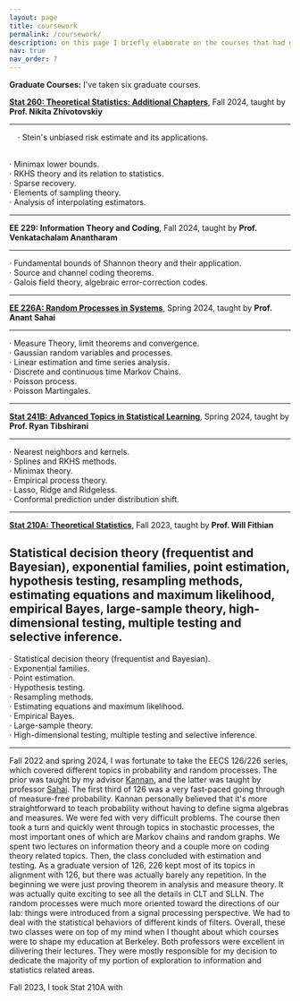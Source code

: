 ```yaml
---
layout: page
title: coursework
permalink: /coursework/
description: on this page I briefly elaborate on the courses that had great impacts on me and my thoughts on them. 
nav: true
nav_order: 7
---
```


**Graduate Courses:** I've taken six graduate courses. 

**<a href='https://sites.google.com/view/nikitazhivotovskiy/stat260?authuser=0'>Stat 260: Theoretical Statistics: Additional Chapters</a>**, Fall 2024, taught by **Prof. Nikita Zhivotovskiy**

  ---
  <p style="margin-left: 15px;"> &middot; Stein's unbiased risk estimate and its applications.</p><br>
  &middot; Minimax lower bounds.<br>
  &middot; RKHS theory and its relation to statistics.<br>
  &middot; Sparse recovery.<br>
  &middot; Elements of sampling theory.<br>
  &middot; Analysis of interpolating estimators.
  
  ---

**EE 229: Information Theory and Coding**, Fall 2024, taught by **Prof. Venkatachalam Anantharam**

  ---
  &middot; Fundamental bounds of Shannon theory and their application.<br>
  &middot; Source and channel coding theorems.<br>
  &middot; Galois field theory, algebraic error-correction codes.
  
  ---

**<a href='https://inst.eecs.berkeley.edu/~ee226a/sp24/'>EE 226A: Random Processes in Systems</a>**, Spring 2024, taught by **Prof. Anant Sahai**

  ---
  &middot; Measure Theory, limit theorems and convergence.<br>
  &middot; Gaussian random variables and processes.<br>
  &middot; Linear estimation and time series analysis.<br>
  &middot; Discrete and continuous time Markov Chains.<br>
  &middot; Poisson process.<br>
  &middot; Poisson Martingales.
  
  ---

**<a href='https://www.stat.berkeley.edu/~ryantibs/statlearn-s24/'>Stat 241B: Advanced Topics in Statistical Learning</a>**, Spring 2024, taught by **Prof. Ryan Tibshirani**

  ---
  &middot; Nearest neighbors and kernels.<br>
  &middot; Splines and RKHS methods.<br>
  &middot; Minimax theory.<br>
  &middot; Empirical process theory.<br>
  &middot; Lasso, Ridge and Ridgeless.<br>
  &middot; Conformal prediction under distribution shift.
  
  ---

**<a href='https://www.stat.berkeley.edu/~wfithian/courses/stat210a/'>Stat 210A: Theoretical Statistics</a>**, Fall 2023, taught by **Prof. Will Fithian**

Statistical decision theory (frequentist and Bayesian), exponential families, point estimation, hypothesis testing, resampling methods, estimating equations and maximum likelihood, empirical Bayes, large-sample theory, high-dimensional testing, multiple testing and selective inference.
  ---
  &middot; Statistical decision theory (frequentist and Bayesian).<br>
  &middot; Exponential families.<br>
  &middot; Point estimation.<br>
  &middot; Hypothesis testing.<br>
  &middot; Resampling methods.<br>
  &middot; Estimating equations and maximum likelihood.<br>
  &middot; Empirical Bayes.<br>
  &middot; Large-sample theory.<br>
  &middot; High-dimensional testing, multiple testing and selective inference.
  
  ---

  

Fall 2022 and spring 2024, I was fortunate to take the EECS 126/226 series, which covered different topics in probability and random processes. The prior was taught by my advisor <a href='https://people.eecs.berkeley.edu/~kannanr/'>Kannan</a>, and the latter was taught by professor <a href='https://www2.eecs.berkeley.edu/Faculty/Homepages/sahai.html'>Sahai</a>. The first third of 126 was a very fast-paced going through of measure-free probability. Kannan personally believed that it's more straightforward to teach probability without having to define sigma algebras and measures. We were fed with very difficult problems. The course then took a turn and quickly went through topics in stochastic processes, the most important ones of which are Markov chains and random graphs. We spent two lectures on information theory and a couple more on coding theory related topics. Then, the class concluded with estimation and testing. As a graduate version of 126, 226 kept most of its topics in alignment with 126, but there was actually barely any repetition. In the beginning we were just proving theorem in analysis and measure theory. It was actually quite exciting to see all the details in CLT and SLLN. The random processes were much more oriented toward the directions of our lab: things were introduced from a signal processing perspective. We had to deal with the statistical behaviors of different kinds of filters. Overall, these two classes were on top of my mind when I thought about which courses were to shape my education at Berkeley. Both professors were excellent in dilivering their lectures. They were mostly responsible for my decision to dedicate the majority of my portion of exploration to information and statistics related areas. 

Fall 2023, I took Stat 210A with 


